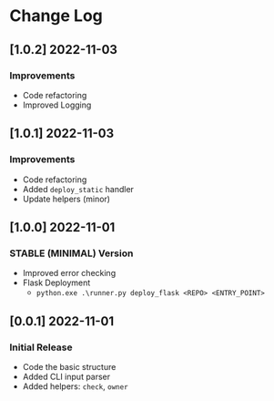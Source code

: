 # Change Log

## [1.0.2] 2022-11-03
### Improvements

- Code refactoring 
- Improved Logging

## [1.0.1] 2022-11-03
### Improvements

- Code refactoring 
- Added `deploy_static` handler
- Update helpers (minor)

## [1.0.0] 2022-11-01
### STABLE (MINIMAL) Version

- Improved error checking
- Flask Deployment 
  - `python.exe .\runner.py deploy_flask <REPO> <ENTRY_POINT>`

## [0.0.1] 2022-11-01
### Initial Release

- Code the basic structure
- Added CLI input parser 
- Added helpers: `check`, `owner`
